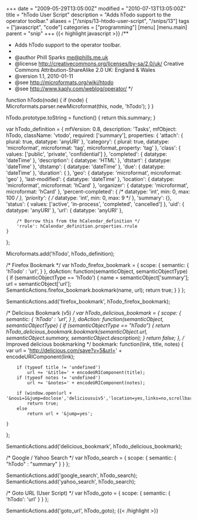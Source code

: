 +++
date = "2009-05-29T13:05:00Z"
modified = "2010-07-13T13:05:00Z"
title = "hTodo User Script"
description = "Adds hTodo support to the operator toolbar."
aliases = ["/snips/13-htodo-user-script", "/snips/13"]
tags = ["javascript", "code"]
categories = ["programming"]
[menu]
  [menu.main]
    parent = "snip"
+++
{{< highlight javascript >}}
/**
 * Adds hTodo support to the operator toolbar.
 *
 * @author Phill Sparks <me@phills.me.uk>
 * @license http://creativecommons.org/licenses/by-sa/2.0/uk/ Creative Commons Attribution-ShareAlike 2.0 UK: England & Wales
 * @version 1.1, 2010-01-11
 * @see http://microformats.org/wiki/htodo
 * @see http://www.kaply.com/weblog/operator/
 */

function hTodo(node) {
    if (node) {
        Microformats.parser.newMicroformat(this, node, 'hTodo');
    }
}

hTodo.prototype.toString = function() {
    return this.summary;
}

var hTodo_definition = {
    mfVersion: 0.8,
    description: 'Tasks',
    mfObject: hTodo,
    className: 'vtodo',
    required: ['summary'],
    properties: {
        'attach': {
            plural: true,
            datatype: 'anyURI'
        },
        'category': {
            plural: true,
            datatype: 'microformat',
            microformat: 'tag',
            microformat_property: 'tag'
        },
        'class': {
            values: ['public', 'private', 'confidential']
        },
        'completed': {
            datatype: 'dateTime'
        },
        'description': {
            datatype: 'HTML'
        },
        'dtstart': {
            datatype: 'dateTime'
        },
        'dtstamp': {
            datatype: 'dateTime'
        },
        'due': {
            datatype: 'dateTime'
        },
        'duration': {
        },
        'geo': {
            datatype: 'microformat',
            microformat: 'geo'
        },
        'last-modified': {
            datatype: 'dateTime'
        },
        'location': {
            datatype: 'microformat',
            microformat: 'hCard'
        },
        'organizer': {
            datatype: 'microformat',
            microformat: 'hCard'
        },
        'percent-completed': {
            /* datatype: 'int', min: 0, max: 100 */
        },
        'priority': {
            /* datatype: 'int', min: 0, max: 9 */
        },
        'summary': {},
        'status': {
            values: ['active', 'in-process', 'completed', 'cancelled']
        },
        'uid': {
            datatype: 'anyURI'
        },
        'url': {
            datatype: 'anyURI'
        },

        /* Borrow this from the hCalendar_definition */
        'rrule': hCalendar_definition.properties.rrule
    }
};

Microformats.add('hTodo', hTodo_definition);

/* Firefox Bookmark */
var hTodo_firefox_bookmark = {
    scope: {
        semantic: {
            'hTodo' : 'url',
        }
    },
    doAction: function(semanticObject, semanticObjectType) {
        if (semanticObjectType == 'hTodo') {
            name = semanticObject['summary'];
            url = semanticObject['url'];
            SemanticActions.firefox_bookmark.bookmark(name, url);
            return true;
        }
    }
};

SemanticActions.add('firefox_bookmark', hTodo_firefox_bookmark);

/* Delicious Bookmark (v5) */
var hTodo_delicious_bookmark = {
    scope: {
        semantic: {
            'hTodo' : 'url',
        }
    },
    doAction: function(semanticObject, semanticObjectType) {
        if (semanticObjectType == "hTodo") {
            return hTodo_delicious_bookmark.bookmark(semanticObject.url, semanticObject.summary, semanticObject.description);
        }
        return false;
    },
    /* Improved delicious bookmarking */
    bookmark: function(link, title, notes) {
        var url = 'http://delicious.com/save?v=5&url=' + encodeURIComponent(link);

        if (typeof title != 'undefined')
            url += '&title=' + encodeURIComponent(title);
        if (typeof notes != 'undefined')
            url += '&notes=' + encodeURIComponent(notes);

        if (window.open(url + '&noui=1&jump=doclose','deliciousuiv5','location=yes,links=no,scrollbars=no,toolbar=no,width=550,height=550'))
            return true;
        else
            return url + '&jump=yes';

    }
};

SemanticActions.add('delicious_bookmark', hTodo_delicious_bookmark);

/* Google / Yahoo Search */
var hTodo_search = {
    scope: {
        semantic: {
            "hTodo" : "summary"
        }
    }
};

SemanticActions.add('google_search', hTodo_search);
SemanticActions.add('yahoo_search', hTodo_search);


/* Goto URL (User Script) */
var hTodo_goto = {
    scope: {
        semantic: {
            'hTodo': 'url'
        }
    }
};

SemanticActions.add('goto_url', hTodo_goto);
{{< /highlight >}}
